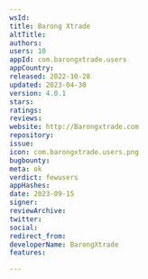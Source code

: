 ```yaml
---
wsId: 
title: Barong Xtrade
altTitle: 
authors: 
users: 10
appId: com.barongxtrade.users
appCountry: 
released: 2022-10-28
updated: 2023-04-30
version: 4.0.1
stars: 
ratings: 
reviews: 
website: http://Barongxtrade.com
repository: 
issue: 
icon: com.barongxtrade.users.png
bugbounty: 
meta: ok
verdict: fewusers
appHashes: 
date: 2023-09-15
signer: 
reviewArchive: 
twitter: 
social: 
redirect_from: 
developerName: BarongXtrade
features: 

---
```


